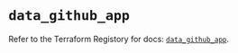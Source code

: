 # `data_github_app`

Refer to the Terraform Registory for docs: [`data_github_app`](https://registry.terraform.io/providers/integrations/github/5.29.0/docs/data-sources/app).
